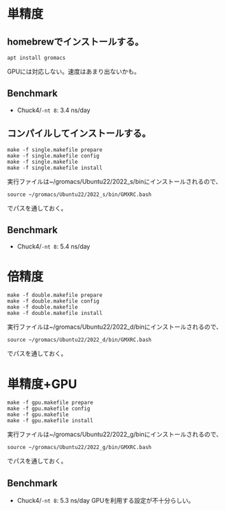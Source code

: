 


# 単精度

## homebrewでインストールする。

```shell
apt install gromacs
```

GPUには対応しない。速度はあまり出ないかも。

## Benchmark

* Chuck4/`-nt 8`: 3.4 ns/day


## コンパイルしてインストールする。

```shell
make -f single.makefile prepare
make -f single.makefile config
make -f single.makefile
make -f single.makefile install
```

実行ファイルは~/gromacs/Ubuntu22/2022_s/binにインストールされるので、
```shell
source ~/gromacs/Ubuntu22/2022_s/bin/GMXRC.bash
```
でパスを通しておく。

## Benchmark

* Chuck4/`-nt 8`: 5.4 ns/day

# 倍精度

```shell
make -f double.makefile prepare
make -f double.makefile config
make -f double.makefile
make -f double.makefile install
```

実行ファイルは~/gromacs/Ubuntu22/2022_d/binにインストールされるので、
```shell
source ~/gromacs/Ubuntu22/2022_d/bin/GMXRC.bash
```
でパスを通しておく。

# 単精度+GPU

```shell
make -f gpu.makefile prepare
make -f gpu.makefile config
make -f gpu.makefile
make -f gpu.makefile install
```

実行ファイルは~/gromacs/Ubuntu22/2022_g/binにインストールされるので、
```shell
source ~/gromacs/Ubuntu22/2022_g/bin/GMXRC.bash
```
でパスを通しておく。

## Benchmark

* Chuck4/`-nt 8`: 5.3 ns/day GPUを利用する設定が不十分らしい。
